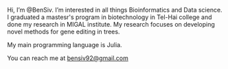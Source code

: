 Hi, I’m @BenSiv.
I’m interested in all things Bioinformatics and Data science.
I graduated a mastesr's program in biotechnology in Tel-Hai college and done my research in MIGAL institute.
My research focuses on developing novel methods for gene editing in trees.

My main programming language is Julia.

You can reach me at bensiv92@gmail.com

<!---
BenSiv/BenSiv is a ✨ special ✨ repository because its `README.md` (this file) appears on your GitHub profile.
You can click the Preview link to take a look at your changes.
--->
